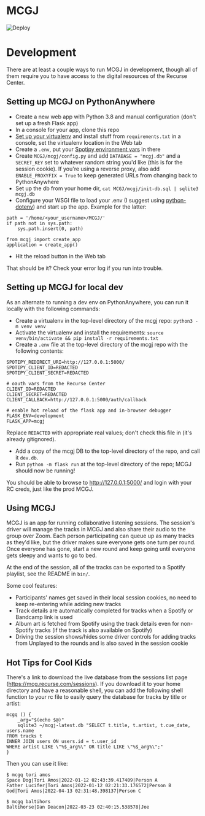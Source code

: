 # MCGJ
![Deploy](https://github.com/SaraBee/MCGJ/workflows/Deploy/badge.svg)

# Development

There are at least a couple ways to run MCGJ in development, though all of them require you to have access to the digital resources of the Recurse Center.

## Setting up MCGJ on PythonAnywhere

- Create a new web app with Python 3.8 and manual configuration (don't set up a fresh Flask app)
- In a console for your app, clone this repo
- [Set up your virtualenv](https://help.pythonanywhere.com/pages/Virtualenvs) and install stuff from `requirements.txt` in a console, set the virtualenv location in the Web tab
- Create a `.env`, put your [Spotipy environment vars](https://spotipy.readthedocs.io/en/2.16.1/#authorization-code-flow) in there
- Create `MCGJ/mcgj/config.py` and add `DATABASE = "mcgj.db"` and a `SECRET_KEY` set to whatever random string you'd like (this is for the session cookie). If you're using a reverse proxy, also add `ENABLE_PROXYFIX = True` to keep generated URLs from changing back to PythonAnywhere
- Set up the db from your home dir, `cat MCGJ/mcgj/init-db.sql | sqlite3 mcgj.db`
- Configure your WSGI file to load your .env (I suggest using [python-dotenv](https://pypi.org/project/python-dotenv/)) and start up the app. Example for the latter:
```
path = '/home/<your_username>/MCGJ/'
if path not in sys.path:
    sys.path.insert(0, path)

from mcgj import create_app
application = create_app()
```
- Hit the reload button in the Web tab

That should be it? Check your error log if you run into trouble.

## Setting up MCGJ for local dev

As an alternate to running a dev env on PythonAnywhere, you can run it locally with the following
commands:

- Create a virtualenv in the top-level directory of the mcgj repo: `python3 -m venv venv`
- Activate the virtualenv and install the requirements: `source venv/bin/activate && pip install -r requirements.txt`
- Create a `.env` file at the top-level directory of the mcgj repo with the following contents:

``` text
SPOTIPY_REDIRECT_URI=http://127.0.0.1:5000/
SPOTIPY_CLIENT_ID=REDACTED
SPOTIPY_CLIENT_SECRET=REDACTED

# oauth vars from the Recurse Center
CLIENT_ID=REDACTED
CLIENT_SECRET=REDACTED
CLIENT_CALLBACK=http://127.0.0.1:5000/auth/callback

# enable hot reload of the flask app and in-browser debugger
FLASK_ENV=development
FLASK_APP=mcgj
```

Replace `REDACTED` with appropriate real values; don't check this file in (it's already gitignored).

- Add a copy of the mcgj DB to the top-level directory of the repo, and call it `dev.db`.
- Run `python -m flask run` at the top-level directory of the repo; MCGJ should now be running!

You should be able to browse to http://127.0.0.1:5000/ and login with your RC creds, just like the
prod MCGJ.


## Using MCGJ
MCGJ is an app for running collaborative listening sessions. The session's driver will manage the tracks in MCGJ and also share their audio to the group over Zoom. Each person participating can queue up as many tracks as they'd like, but the driver makes sure everyone gets one turn per round. Once everyone has gone, start a new round and keep going until everyone gets sleepy and wants to go to bed.

At the end of the session, all of the tracks can be exported to a Spotify playlist, see the README in `bin/`.

Some cool features:
- Participants' names get saved in their local session cookies, no need to keep re-entering while adding new tracks
- Track details are automatically completed for tracks when a Spotify or Bandcamp link is used
- Album art is fetched from Spotify using the track details even for non-Spotify tracks (if the track is also available on Spotify)
- Driving the session shows/hides some driver controls for adding tracks from Unplayed to the rounds and is also saved in the session cookie

## Hot Tips for Cool Kids

There's a link to download the live database from the sessions list page
(https://mcg.recurse.com/sessions). If you download it to your home directory and have a
reasonable shell, you can add the following shell function to your rc file to easily query the
database for tracks by title or artist:

``` shell
mcgq () {
	_arg="$(echo $@)"
	sqlite3 ~/mcgj-latest.db "SELECT t.title, t.artist, t.cue_date, users.name
FROM tracks t
INNER JOIN users ON users.id = t.user_id
WHERE artist LIKE \"%$_arg%\" OR title LIKE \"%$_arg%\";"
}
```

Then you can use it like:

``` text
$ mcgq tori amos
Space Dog|Tori Amos|2022-01-12 02:43:39.417409|Person A
Father Lucifer|Tori Amos|2022-01-12 02:21:33.176572|Person B
God|Tori Amos|2022-04-13 02:31:48.398137|Person C

$ mcgq baltihors
Baltihorse|Dan Deacon|2022-03-23 02:40:15.538578|Joe
```
